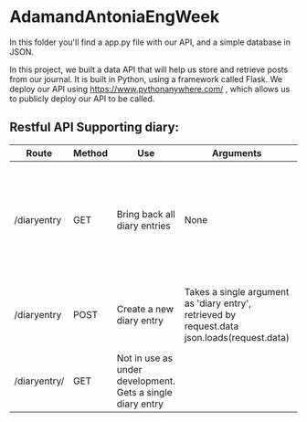 # AdamandAntoniaEngWeek
In this folder you'll find a app.py file with our API, and a simple database in JSON.

In this project, we built a data API that will help us store and retrieve posts from our journal. It is built in Python, using a framework called Flask. We deploy our API using https://www.pythonanywhere.com/ , which allows us to publicly deploy our API to be called. 

## Restful API Supporting diary:

| Route        | Method | Use                          | Arguments | Returns                                                                                                                                                                               |
|--------------|--------|------------------------------|-----------|---------------------------------------------------------------------------------------------------------------------------------------------------------------------------------------|
| /diaryentry  |   GET  | Bring back all diary entries | None      | string containing dictionary of unique ids and diary entries response = {"success_message": "We've found your diary entry!", "returned_entry": returned_entry, "entry_id": entryid, } |
| /diaryentry  |  POST  | Create a new diary entry     | Takes a single argument as 'diary entry', retrieved by request.data json.loads(request.data)    | response = {,"message": "New entry created",,"data": diary_entry,,"id": unique_id,}                                                                                                   |
| /diaryentry/<entryid> |   GET   |  Not in use as under development. Gets a single diary entry   |           |                                                                                                                                                                                       |
